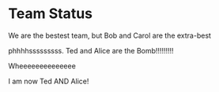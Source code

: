 # Team Status
We are the bestest team, but Bob and Carol are the extra-best

phhhhsssssssss. Ted and Alice are the Bomb!!!!!!!!!

Wheeeeeeeeeeeeee

I am now Ted AND Alice!